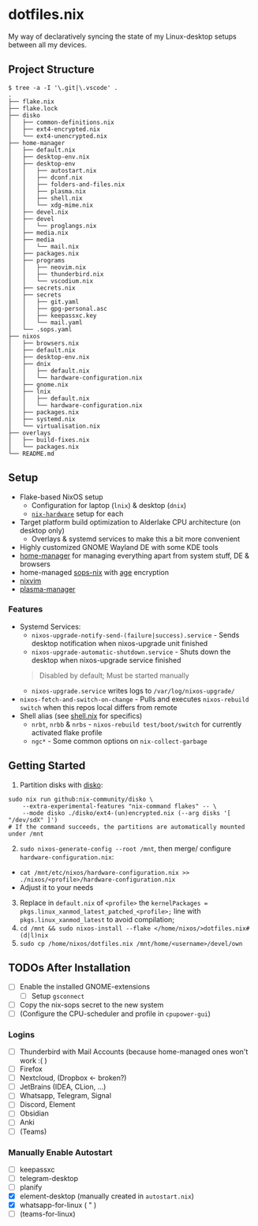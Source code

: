 # dotfiles.nix

My way of declaratively syncing the state of my Linux-desktop setups between all my devices.

## Project Structure

```shell
$ tree -a -I '\.git|\.vscode' .
.
├── flake.nix
├── flake.lock
├── disko
│   ├── common-definitions.nix
│   ├── ext4-encrypted.nix
│   └── ext4-unencrypted.nix
├── home-manager
│   ├── default.nix
│   ├── desktop-env.nix
│   ├── desktop-env
│   │   ├── autostart.nix
│   │   ├── dconf.nix
│   │   ├── folders-and-files.nix
│   │   ├── plasma.nix
│   │   ├── shell.nix
│   │   └── xdg-mime.nix
│   ├── devel.nix
│   ├── devel
│   │   └── proglangs.nix
│   ├── media.nix
│   ├── media
│   │   └── mail.nix
│   ├── packages.nix
│   ├── programs
│   │   ├── neovim.nix
│   │   ├── thunderbird.nix
│   │   └── vscodium.nix
│   ├── secrets.nix
│   ├── secrets
│   │   ├── git.yaml
│   │   ├── gpg-personal.asc
│   │   ├── keepassxc.key
│   │   └── mail.yaml
│   └── .sops.yaml
├── nixos
│   ├── browsers.nix
│   ├── default.nix
│   ├── desktop-env.nix
│   ├── dnix
│   │   ├── default.nix
│   │   └── hardware-configuration.nix
│   ├── gnome.nix
│   ├── lnix
│   │   ├── default.nix
│   │   └── hardware-configuration.nix
│   ├── packages.nix
│   ├── systemd.nix
│   └── virtualisation.nix
├── overlays
│   ├── build-fixes.nix
│   └── packages.nix
└── README.md
```

## Setup

- Flake-based NixOS setup
  - Configuration for laptop (`lnix`) & desktop (`dnix`)
  - [`nix-hardware`](https://github.com/NixOS/nixos-hardware) setup for each
- Target platform build optimization to Alderlake CPU architecture (on desktop only)
  - Overlays & systemd services to make this a bit more convenient
- Highly customized GNOME Wayland DE with some KDE tools
- [home-manager](https://github.com/nix-community/home-manager) for managing everything apart from system stuff, DE & browsers
- home-managed [sops-nix](https://github.com/Mic92/sops-nix) with [age](https://github.com/FiloSottile/age) encryption
- [nixvim](https://github.com/nix-community/nixvim)
- [plasma-manager](https://github.com/pjones/plasma-manager)

### Features

- Systemd Services:
  - `nixos-upgrade-notify-send-(failure|success).service` - Sends desktop notification when nixos-upgrade unit finished
  - `nixos-upgrade-automatic-shutdown.service` - Shuts down the desktop when nixos-upgrade service finished
  > Disabled by default; Must be started manually
  - `nixos-upgrade.service` writes logs to `/var/log/nixos-upgrade/`
- `nixos-fetch-and-switch-on-change` - Pulls and executes `nixos-rebuild switch` when this repos local differs from remote
- Shell alias (see [shell.nix](./home-manager/desktop-env/shell.nix) for specifics)
  - `nrbt`, `nrbb` & `nrbs` - `nixos-rebuild test/boot/switch` for currently activated flake profile
  - `ngc*` - Some common options on `nix-collect-garbage`

## Getting Started

1. Partition disks with [disko](https://github.com/nix-community/disko):

```shell
sudo nix run github:nix-community/disko \
    --extra-experimental-features "nix-command flakes" -- \
    --mode disko ./disko/ext4-(un)encrypted.nix (--arg disks '[ "/dev/sdX" ]')
# If the command succeeds, the partitions are automatically mounted under /mnt
```

2. `sudo nixos-generate-config --root /mnt`, then merge/ configure `hardware-configuration.nix`:
  - `cat /mnt/etc/nixos/hardware-configuration.nix >> ./nixos/<profile>/hardware-configuration.nix`
  - Adjust it to your needs
3. Replace in `default.nix` of `<profile>` the `kernelPackages = pkgs.linux_xanmod_latest_patched_<profile>;` line with `pkgs.linux_xanmod_latest` to avoid compilation;
4. `cd /mnt && sudo nixos-install --flake </home/nixos/>dotfiles.nix#(d|l)nix`
5. `sudo cp /home/nixos/dotfiles.nix /mnt/home/<username>/devel/own`

## TODOs After Installation

- [ ] Enable the installed GNOME-extensions
  - [ ] Setup `gsconnect`
- [ ] Copy the nix-sops secret to the new system
- [ ] (Configure the CPU-scheduler and profile in `cpupower-gui`)

### Logins

- [ ] Thunderbird with Mail Accounts (because home-managed ones won't work :( )
- [ ] Firefox
- [ ] Nextcloud, (Dropbox <- broken?)
- [ ] JetBrains (IDEA, CLion, ...)
- [ ] Whatsapp, Telegram, Signal
- [ ] Discord, Element
- [ ] Obsidian
- [ ] Anki
- [ ] (Teams)

### Manually Enable Autostart

- [ ] keepassxc
- [ ] telegram-desktop
- [ ] planify
- [x] element-desktop (manually created in `autostart.nix`)
- [x] whatsapp-for-linux ( " )
- [ ] (teams-for-linux)
